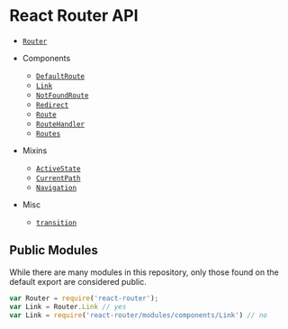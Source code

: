 React Router API 
================

- [`Router`](/docs/api/Router.md)

- Components
  - [`DefaultRoute`](/docs/api/components/DefaultRoute.md)
  - [`Link`](/docs/api/components/Link.md)
  - [`NotFoundRoute`](/docs/api/components/NotFoundRoute.md)
  - [`Redirect`](/docs/api/components/Redirect.md)
  - [`Route`](/docs/api/components/Route.md)
  - [`RouteHandler`](/docs/api/components/RouteHandler.md)
  - [`Routes`](/docs/api/components/Routes.md)

- Mixins
  - [`ActiveState`](/docs/api/mixins/ActiveState.md)
  - [`CurrentPath`](/docs/api/mixins/CurrentPath.md)
  - [`Navigation`](/docs/api/mixins/Navigation.md)

- Misc 
  - [`transition`](/docs/api/misc/transition.md)

Public Modules
--------------

While there are many modules in this repository, only those found on the
default export are considered public.

```js
var Router = require('react-router');
var Link = Router.Link // yes
var Link = require('react-router/modules/components/Link') // no
```
